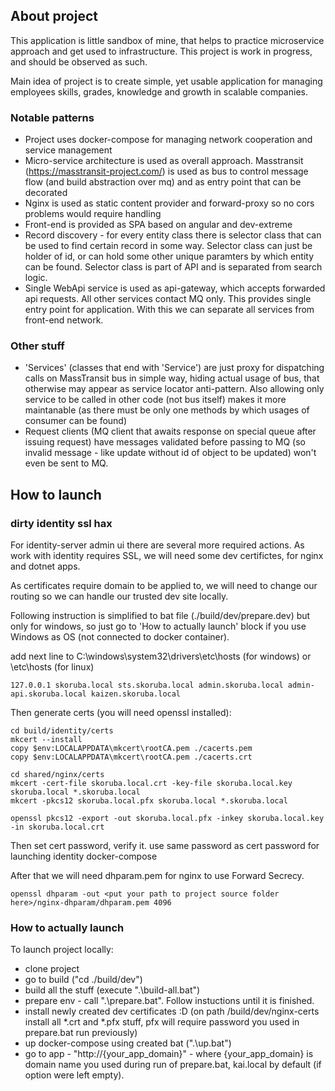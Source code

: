 ## About project

This application is little sandbox of mine, that helps to practice microservice approach and get used to infrastructure.
This project is work in progress, and should be observed as such.

Main idea of project is to create simple, yet usable application for managing employees skills, grades, knowledge and growth in scalable companies.

### Notable patterns
 * Project uses docker-compose for managing network cooperation and service management
 * Micro-service architecture is used as overall approach. Masstransit (https://masstransit-project.com/) is used as bus to control message flow (and build abstraction over mq) and as entry point that can be decorated
 * Nginx is used as static content provider and  forward-proxy so no cors problems would require handling
 * Front-end is provided as SPA based on angular and dev-extreme
 * Record discovery - for every entity class there is selector class that can be used to find certain record in some way. Selector class can just be holder of id, or can hold some other unique paramters by which entity can be found. Selector class is part of API and is separated from search logic.
 * Single WebApi service is used as api-gateway, which accepts forwarded api requests. All other services contact MQ only. This provides single entry point for application. With this we can separate all services from front-end network.

### Other stuff
 * 'Services' (classes that end with 'Service') are just proxy for dispatching calls on MassTransit bus in simple way, hiding actual usage of bus, that otherwise may appear as service locator anti-pattern. Also allowing only service to be called in other code (not bus itself) makes it more maintanable (as there must be only one methods by which usages of consumer can be found)
 * Request clients (MQ client that awaits response on special queue after issuing request) have messages validated before passing to MQ (so invalid message - like update without id of object to be updated) won't even be sent to MQ.

## How to launch

### dirty identity ssl hax

For identity-server admin ui there are several more required actions. As work with identity requires SSL, we will need some dev certifictes, for nginx and dotnet apps. 

As certificates require domain to be applied to, we will need to change our routing so we can handle our trusted dev site locally. 

Following instruction is simplified to bat file (./build/dev/prepare.dev) but only for windows, so just go to 'How to actually launch' block if you use Windows as OS (not connected to docker container).

add next line to C:\windows\system32\drivers\etc\hosts (for windows) or \etc\hosts (for linux)

```
127.0.0.1 skoruba.local sts.skoruba.local admin.skoruba.local admin-api.skoruba.local kaizen.skoruba.local
```

Then generate certs (you will need openssl installed):
```
cd build/identity/certs
mkcert --install
copy $env:LOCALAPPDATA\mkcert\rootCA.pem ./cacerts.pem
copy $env:LOCALAPPDATA\mkcert\rootCA.pem ./cacerts.crt

cd shared/nginx/certs
mkcert -cert-file skoruba.local.crt -key-file skoruba.local.key skoruba.local *.skoruba.local
mkcert -pkcs12 skoruba.local.pfx skoruba.local *.skoruba.local

openssl pkcs12 -export -out skoruba.local.pfx -inkey skoruba.local.key -in skoruba.local.crt
```

Then set cert password, verify it. use same password as cert password for launching identity docker-compose

After that we will need dhparam.pem for nginx to use Forward Secrecy.
```
openssl dhparam -out <put your path to project source folder here>/nginx-dhparam/dhparam.pem 4096
```

### How to actually launch

To launch project locally:

  * clone project
  * go to build ("cd ./build/dev")
  * build all the stuff (execute ".\build-all.bat")
  * prepare env - call ".\prepare.bat". Follow instuctions until it is finished.
  * install newly created dev certificates :D (on path /build/dev/nginx-certs install all *.crt and *.pfx stuff, pfx will require password you used in prepare.bat run previously)
  * up docker-compose using created bat (".\up.bat")
  * go to app - "http://{your_app_domain}" - where {your_app_domain} is domain name you used during run of prepare.bat, kai.local by default (if option were left empty). 
